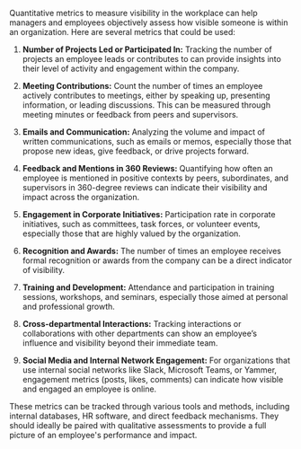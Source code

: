 Quantitative metrics to measure visibility in the workplace can help managers and employees objectively assess how visible someone is within an organization. Here are several metrics that could be used:

1.  **Number of Projects Led or Participated In:** Tracking the number of projects an employee leads or contributes to can provide insights into their level of activity and engagement within the company.
    
2.  **Meeting Contributions:** Count the number of times an employee actively contributes to meetings, either by speaking up, presenting information, or leading discussions. This can be measured through meeting minutes or feedback from peers and supervisors.
    
3.  **Emails and Communication:** Analyzing the volume and impact of written communications, such as emails or memos, especially those that propose new ideas, give feedback, or drive projects forward.
    
4.  **Feedback and Mentions in 360 Reviews:** Quantifying how often an employee is mentioned in positive contexts by peers, subordinates, and supervisors in 360-degree reviews can indicate their visibility and impact across the organization.
    
5.  **Engagement in Corporate Initiatives:** Participation rate in corporate initiatives, such as committees, task forces, or volunteer events, especially those that are highly valued by the organization.
    
6.  **Recognition and Awards:** The number of times an employee receives formal recognition or awards from the company can be a direct indicator of visibility.
    
7.  **Training and Development:** Attendance and participation in training sessions, workshops, and seminars, especially those aimed at personal and professional growth.
    
8.  **Cross-departmental Interactions:** Tracking interactions or collaborations with other departments can show an employee’s influence and visibility beyond their immediate team.
    
9.  **Social Media and Internal Network Engagement:** For organizations that use internal social networks like Slack, Microsoft Teams, or Yammer, engagement metrics (posts, likes, comments) can indicate how visible and engaged an employee is online.
    

These metrics can be tracked through various tools and methods, including internal databases, HR software, and direct feedback mechanisms. They should ideally be paired with qualitative assessments to provide a full picture of an employee's performance and impact.
